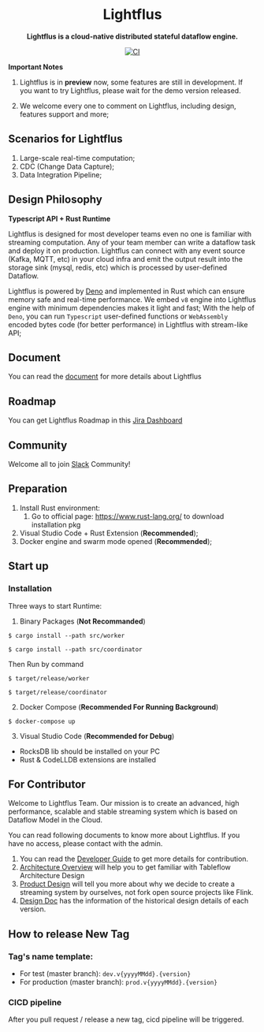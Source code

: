 <div align="center">
  <h1>Lightflus</h1>
  <p>
    <strong>Lightflus is a cloud-native distributed stateful dataflow engine. </strong>
  </p>
  <p>

[![CI](https://github.com/Lady-Summer/lightflus-runtime/actions/workflows/workflow.yml/badge.svg)](https://github.com/Lady-Summer/lightflus-runtime/actions/workflows/workflow.yml)
</p>
</div>

**Important Notes**

1. Lightflus is in **preview** now, some features are still in development. If you want to try Lightflus, please wait for the demo version released.

2. We welcome every one to comment on Lightflus, including design, features support and more;


## Scenarios for Lightflus

1. Large-scale real-time computation;
2. CDC (Change Data Capture);
3. Data Integration Pipeline;

## Design Philosophy
**Typescript API + Rust Runtime**

Lightflus is designed for most developer teams even no one is familiar with streaming computation. Any of your team member can write a dataflow task and deploy it on production. Lightflus can connect with any event source (Kafka, MQTT, etc) in your cloud infra and emit the output result into the storage sink (mysql, redis, etc) which is processed by user-defined Dataflow. 

Lightflus is powered by [Deno](https://github.com/denoland/deno) and implemented in Rust which can ensure memory safe and real-time performance. We embed `v8` engine into Lightflus engine with minimum dependencies makes it light and fast; With the help of `Deno`, you can run `Typescript` user-defined functions or `WebAssembly` encoded bytes code (for better performance) in Lightflus with stream-like API; 


## Document
You can read the [document](https://humorous-bream-e48.notion.site/Lightflus-Document-217eedc73610413ba2a4f0c374d66c77) for more details about Lightflus


## Roadmap
You can get Lightflus Roadmap in this [Jira Dashboard](https://lightflus.atlassian.net/jira/software/c/projects/LIG/boards/1/roadmap?shared=&atlOrigin=eyJpIjoiOWJhOTRiOGNkZTBlNDY5OWFkZWU4ZGQxYjRkYTg3MTkiLCJwIjoiaiJ9)

## Community

Welcome all to join [Slack](https://lightflus.slack.com/join/shared_invite/zt-1hqwryop3-jWOhWSuQ2B7wulhQM5~sHQ#/shared-invite/email) Community! 

## Preparation

1. Install Rust environment:
    1. Go to official page: https://www.rust-lang.org/ to download installation pkg
2. Visual Studio Code + Rust Extension (**Recommended**);
3. Docker engine and swarm mode opened (**Recommended**);

## Start up

### Installation

Three ways to start Runtime:

1. Binary Packages (**Not Recommanded**)

```shell
$ cargo install --path src/worker

$ cargo install --path src/coordinator
```

Then Run by command

```shell
$ target/release/worker

$ target/release/coordinator
```

2. Docker Compose (**Recommended For Running Background**)

```shell
$ docker-compose up
```

3. Visual Studio Code (**Recommended for Debug**)
  * RocksDB lib should be installed on your PC
  * Rust & CodeLLDB extensions are installed

## For Contributor

Welcome to Lightflus Team. Our mission is to create an advanced, high performance, scalable and stable streaming system which is based on Dataflow Model in the Cloud.

You can read following documents to know more about Lightflus. If you have no access, please contact with the admin.

1. You can read the [Developer Guide](https://www.notion.so/Developer-Guide-bb6579a980844cff9b2702dd107e4ff3) to get more details for contribution.
2. [Architecture Overview](https://www.notion.so/Architecture-Overview-be9b006c61884db58e40dbd00e00b77d) will help you to get familiar with Tableflow Architecture Design
3. [Product Design](https://www.notion.so/Product-Design-efa990263c4b4e80a677243efc95a2f2) will tell you more about why we
   decide to create a streaming system by ourselves, not fork open source projects like Flink.
4. [Design Doc](https://www.notion.so/Design-282e33dc26a0416f9b25d20d78fe69d3) has the information of the historical design details of each version.

## How to release New Tag

### Tag's name template:

* For test (master branch): ``dev.v{yyyyMMdd}.{version}``
* For production (master branch): ``prod.v{yyyyMMdd}.{version}``

### CICD pipeline
After you pull request / release a new tag, cicd pipeline will be triggered.
